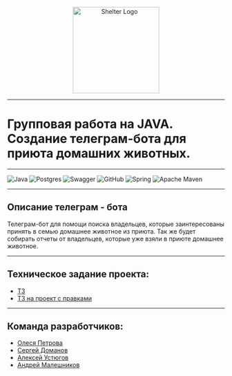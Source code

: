 
<p align="center">
<img src="https://papik.pro/uploads/posts/2023-01/1674153837_papik-pro-p-lapa-sobaki-risunok-5.png" width="200" alt="Shelter Logo">
</p>

***

# Групповая работа на JAVA. Создание телеграм-бота для приюта домашних животных.

***


![Java](https://img.shields.io/badge/java-%23ED8B00.svg?style=for-the-badge&logo=java&logoColor=white)
![Postgres](https://img.shields.io/badge/postgres-%23316192.svg?style=for-the-badge&logo=postgresql&logoColor=white)
![Swagger](https://img.shields.io/badge/-Swagger-%23Clojure?style=for-the-badge&logo=swagger&logoColor=white)
![GitHub](https://img.shields.io/badge/github-%23121011.svg?style=for-the-badge&logo=github&logoColor=white)
![Spring](https://img.shields.io/badge/spring-%236DB33F.svg?style=for-the-badge&logo=spring&logoColor=white)
![Apache Maven](https://img.shields.io/badge/Apache%20Maven-C71A36?style=for-the-badge&logo=Apache%20Maven&logoColor=white)

***

## Описание телеграм - бота 
Телеграм-бот для помощи поиска владельцев, которые заинтересованы принять в семью домашнее животное из приюта. Так же будет собирать отчеты от владельцев, которые уже взяли в приюте домашнее животное.

***

## Техническое задание проекта:
- [ТЗ](https://skyengpublic.notion.site/4509dd17f5f840f1ba6807fe83aa9c15)
- [ТЗ на проект с правками](https://skyengpublic.notion.site/cdc3cf63d5ea4d40bb6240a4927b8dd5)

***

## Команда разработчиков:
- [Олеся Петрова](https://github.com/olxandro)
- [Сергей Доманов](https://github.com/SergDom)
- [Алексей Устюгов]()
- [Андрей Малешников]()
